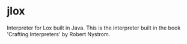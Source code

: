 # jlox
Interpreter for Lox built in Java. This is the interpreter built in the book 'Crafting Interpreters' by Robert Nystrom.
